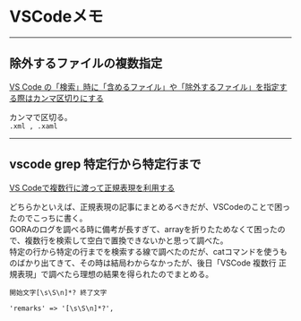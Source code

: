# VSCodeメモ

---

## 除外するファイルの複数指定

[VS Code の「検索」時に「含めるファイル」や「除外するファイル」を指定する際はカンマ区切りにする](https://obel.hatenablog.jp/entry/20200409/1586410881)  

カンマで区切る。  
`.xml , .xaml`  

---

## vscode grep 特定行から特定行まで

[VS Codeで複数行に渡って正規表現を利用する](https://qiita.com/birdwatcher/items/dee34a11619b11e1fe81)  

どちらかといえば、正規表現の記事にまとめるべきだが、VSCodeのことで困ったのでこっちに書く。  
GORAのログを調べる時に備考が長すぎて、arrayを折りたためなくて困ったので、複数行を検索して空白で置換できないかと思って調べた。  
特定の行から特定の行までを検索する線で調べたのだが、catコマンドを使うものばかり出てきて、その時は結局わからなかったが、後日「VSCode 複数行 正規表現」で調べたら理想の結果を得られたのでまとめる。  

`開始文字[\s\S\n]*? 終了文字`  

``` regexp
'remarks' => '[\s\S\n]*?',
```
